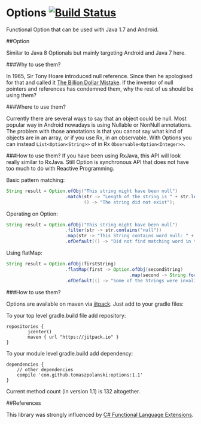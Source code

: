 
# Options [![Build Status](https://travis-ci.org/tomaszpolanski/Options.svg?branch=master)](https://travis-ci.org/tomaszpolanski/Options)


Functional Option that can be used with Java 1.7 and Android.

##Option

Similar to Java 8 Optionals but mainly targeting Android and Java 7 here. 

###Why to use them?

In 1965,  Sir Tony Hoare introduced null reference.  Since then he apologised for that and called it [The Billion Dollar Mistake](https://www.infoq.com/presentations/Null-References-The-Billion-Dollar-Mistake-Tony-Hoare). 
If the inventor of null pointers and references has condemned them,  why the rest of us should be using them?


###Where to use them?

Currently there are several ways to say that an object could be null.  Most popular way in Android nowadays is using Nullable or NonNull annotations. 
The problem with those annotations is that you cannot say what kind of objects are in an array,  or if you use Rx,  in an observable.
With Options you can instead ```List<Option<String>>``` of in Rx ```Observable<Option<Integer>>```.

###How to use them?
If you have been using RxJava, this API will look really similar to RxJava.
Still Option is synchronous API that does not have too much to do with Reactive Programming.

Basic pattern matching:
``` Java
String result = Option.ofObj("This string might have been null")
                      .match(str -> "Length of the string is " + str.length(),
                             () -> "The string did not exist");
```

Operating on Option:
```Java
String result = Option.ofObj("This string might have been null")
                      .filter(str -> str.contains("null"))
                      .map(str -> "This String contains word null: " + str)
                      .ofDefault(() -> "Did not find matching word in the String");
```

Using flatMap:

```Java
String result = Option.ofObj(firstString)
                      .flatMap(first -> Option.ofObj(secondString)
                                              .map(second -> String.format("Both Strings are valid: %s,  %s", first,  second))
                      .ofDefault(() -> "Some of the Strings were invalid");
```

###How to use them?

Options are available on maven via [jitpack](https://jitpack.io/#tomaszpolanski/options/). Just add to your gradle files:

To your top level gradle.build file add repository:
```
repositories { 
        jcenter()
        maven { url "https://jitpack.io" }
}
```

To your module level gradle.build add dependency: 
```
dependencies {
    // other dependencies
    compile 'com.github.tomaszpolanski:options:1.1'
}
```

Current method count (in version 1.1) is 132 altogether.

##References

This library was strongly influenced by [C# Functional Language Extensions](https://github.com/louthy/language-ext).
